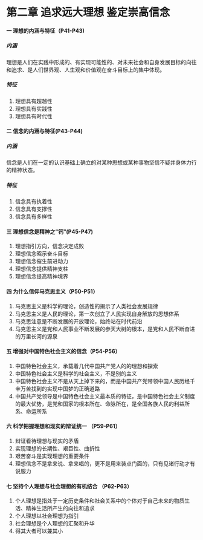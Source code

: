 # 第二章 追求远大理想 鉴定崇高信念

#### 一 理想的内涵与特征（P41-P43)

##### 内涵

理想是人们在实践中形成的、有实现可能性的、对未来社会和自身发展目标的向往和追求、是人们世界观、人生观和价值观在奋斗目标上的集中体现。

##### 特征

1. 理想具有超越性
2. 理想具有实践性
3. 理想具有时代性



#### 二 信念的内涵与特征(P43-P44)

##### 内涵

信念是人们在一定的认识基础上确立的对某种思想或某种事物坚信不疑并身体力行的精神状态。

##### 特征

1. 信念具有执着性
2. 信念具有支撑性
3. 信念具有多样性



#### 三 理想信念是精神之“钙”(P45-P47)

1. 理想指引方向，信念决定成败
2. 理想信念昭示奋斗目标
3. 理想信念催生前进动力
4. 理想信念提供精神支柱
5. 理想信念提高精神境界

#### 四 为什么信仰马克思主义（P50-P51）

1. 马克思主义是科学的理论，创造性的揭示了人类社会发展规律
2. 马克思主义是人民的理论，第一次创立了人民实现自身解放的思想体系
3. 马克思注意是不断发展的开放理论，始终站在时代前沿
4. 马克思主义是党和人民事业不断发展的参天大树的根本，是党和人民不断奋进的万里长河的源泉



#### 五 增强对中国特色社会主义的信念（P54-P56）

1. 中国特色社会主义，承载着几代中国共产党人的的理想和探索
2. 中国特色社会主义是科学的社会主义，不是别的主义
3. 中国特色社会主义不是从天上掉下来的，而是中国共产党带领中国人民历经千辛万苦找到的实现中国梦的正确道路
4. 中国共产党领导是中国特色社会主义最本质的特征，是中国特色社会主义制度的最大优势，是党和国家的根本所在、命脉所在，是全国各族人民的利益所系、命运所系



#### 六 科学把握理想和现实的辩证统一 （P59-P61）

1. 辩证看待理想与现实的矛盾
2. 实现理想的长期性、艰巨性、曲折性
3. 艰苦奋斗是实现理想的重要条件
4. 理想信念不是拿来说、拿来唱的，更不是用来装点门面的，只有见诸行动才有说服力



#### 七 坚持个人理想与社会理想的有机结合 （P62-P63）

1. 个人理想是指处于一定历史条件和社会关系中的个体对于自己未来的物质生活、精神生活所产生的向往和追求
2. 个人理想以社会理想为指引
3. 社会理想是个人理想的汇聚和升华
4. 得其大者可以兼其小



